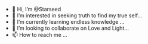 - 👋 Hi, I’m @Starseed
- 👀 I’m interested in seeking truth to find my true self...
- 🌱 I’m currently learning endless knowledge ...
- 💞️ I’m looking to collaborate on Love and Light...
- 📫 How to reach me ...

<!---
Sholman81/Sholman81 is a ✨ special ✨ repository because its `README.md` (this file) appears on your GitHub profile.
You can click the Preview link to take a look at your changes.
--->
